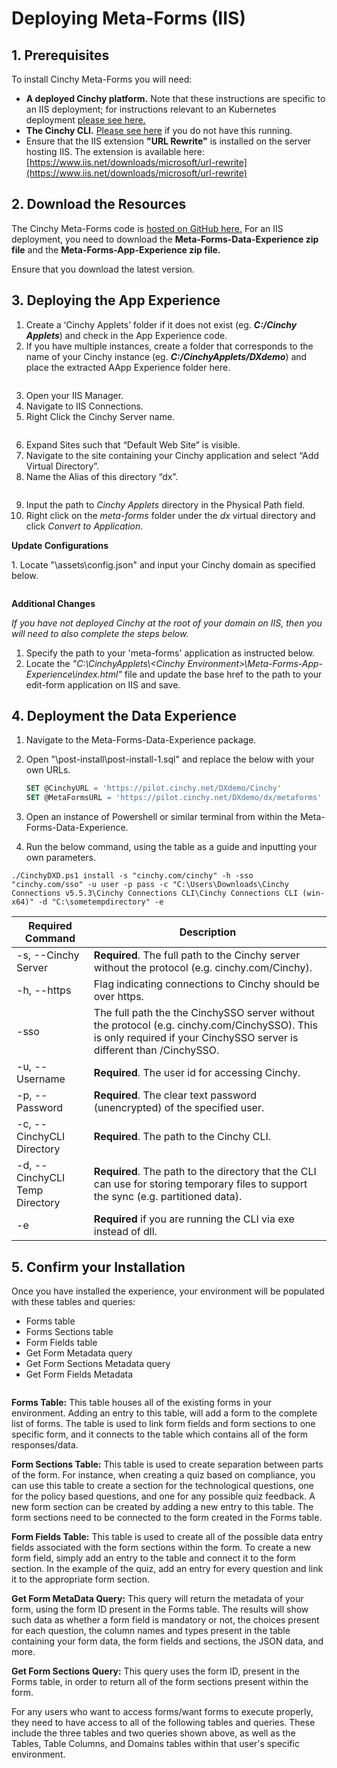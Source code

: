 # Deploying Meta-Forms (IIS)

## 1. Prerequisites

To install Cinchy Meta-Forms you will need:

* **A deployed Cinchy platform.** Note that these instructions are specific to an IIS deployment; for instructions relevant to an Kubernetes deployment [please see here.](broken-reference)
* **The Cinchy CLI.** [Please see here](https://cli.docs.cinchy.com/connections-installation-guide/v5-connections-and-cli-installation-guide#3.-running-the-cli) if you do not have this running.
* Ensure that the IIS extension **"URL Rewrite"** is installed on the server hosting IIS. The extension is available here: [https://www.iis.net/downloads/microsoft/url-rewrite](https://www.iis.net/downloads/microsoft/url-rewrite)

## 2. Download the Resources

The Cinchy Meta-Forms code is [hosted on GitHub here.](https://github.com/cinchy-co/meta-releases/tree/main/Meta-Forms) For an IIS deployment, you need to download the **Meta-Forms-Data-Experience zip file** and the **Meta-Forms-App-Experience zip file.**

Ensure that you download the latest version.

## 3. Deploying the App Experience

1. Create a ‘Cinchy Applets’ folder if it does not exist (eg. _**C:/Cinchy Applets**_) and check in the App Experience code.
2. If you have multiple instances, create a folder that corresponds to the name of your Cinchy instance (eg. _**C:/CinchyApplets/DXdemo**_) and place the extracted AApp Experience folder here.

<figure><img src="../../.gitbook/assets/image (407).png" alt=""><figcaption></figcaption></figure>

3. Open your IIS Manager.&#x20;
4. Navigate to IIS Connections.&#x20;
5. Right Click the Cinchy Server name.

<figure><img src="../../.gitbook/assets/image (232).png" alt=""><figcaption></figcaption></figure>

6. Expand Sites such that “Default Web Site” is visible.
7. Navigate to the site containing your Cinchy application and select “Add Virtual Directory”.
8. Name the Alias of this directory “dx”.

<figure><img src="../../.gitbook/assets/image (239).png" alt=""><figcaption></figcaption></figure>

9. Input the path to _Cinchy Applets_ directory in the Physical Path field.
10. Right click on the _meta-forms_ folder under the _dx_ virtual directory and click _Convert to Application_.

**Update Configurations**&#x20;

1\. Locate "\assets\config.json" and input your Cinchy domain as specified below.

<figure><img src="../../.gitbook/assets/image (298).png" alt=""><figcaption></figcaption></figure>

**Additional Changes**&#x20;

_If you have not deployed Cinchy at the root of your domain on IIS, then you will need to also complete the steps below._

1. Specify the path to your 'meta-forms' application as instructed below.&#x20;
2. &#x20;Locate the _"C:\CinchyApplets\\\<Cinchy Environment>\Meta-Forms-App-Experience\index.html"_ file and update the base href to the path to your edit-form application on IIS and save.

## 4. Deployment the Data Experience

1. Navigate to the Meta-Forms-Data-Experience package.
2.  Open "\post-install\post-install-1.sql" and replace the below with your own URLs.

    ```sql
    SET @CinchyURL = 'https://pilot.cinchy.net/DXdemo/Cinchy'
    SET @MetaFormsURL = 'https://pilot.cinchy.net/DXdemo/dx/metaforms'
    ```
3. Open an instance of Powershell or similar terminal from within the Meta-Forms-Data-Experience.
4. Run the below command, using the table as a guide and inputting your own parameters.

```
./CinchyDXD.ps1 install -s "cinchy.com/cinchy" -h -sso "cinchy.com/sso" -u user -p pass -c "C:\Users\Downloads\Cinchy Connections v5.5.3\Cinchy Connections CLI\Cinchy Connections CLI (win-x64)" -d "C:\sometempdirectory" -e
```

| Required Command               | Description                                                                                                                                                           |
| ------------------------------ | --------------------------------------------------------------------------------------------------------------------------------------------------------------------- |
| -s, --Cinchy Server            | **Required**. The full path to the Cinchy server without the protocol (e.g. cinchy.com/Cinchy).                                                                       |
| -h, --https                    | Flag indicating connections to Cinchy should be over https.                                                                                                           |
| -sso                           | The full path the the CinchySSO server without the protocol (e.g. cinchy.com/CinchySSO). This is only required if your CinchySSO server is different than /CinchySSO. |
| -u, --Username                 | **Required**. The user id for accessing Cinchy.                                                                                                                       |
| -p, --Password                 | **Required**. The clear text password (unencrypted) of the specified user.                                                                                            |
| -c, --CinchyCLI Directory      | **Required**. The path to the Cinchy CLI.                                                                                                                             |
| -d, --CinchyCLI Temp Directory | **Required**. The path to the directory that the CLI can use for storing temporary files to support the sync (e.g. partitioned data).                                 |
| -e                             | **Required** if you are running the CLI via exe instead of dll.                                                                                                       |

## 5. Confirm your Installation

Once you have installed the experience, your environment will be populated with these tables and queries:&#x20;

* Forms table
* Forms Sections table
* Form Fields table
* Get Form Metadata query
* Get Form Sections Metadata query
* Get Form Fields Metadata

<figure><img src="../../.gitbook/assets/image (594).png" alt=""><figcaption></figcaption></figure>

**Forms Table:** This table houses all of the existing forms in your environment. Adding an entry to this table, will add a form to the complete list of forms. The table is used to link form fields and form sections to one specific form, and it connects to the table which contains all of the form responses/data.

**Form Sections Table:**  This table is used to create separation between parts of the form. For instance, when creating a quiz based on compliance, you can use this table to create a section for the technological questions, one for the policy based questions, and one for any possible quiz feedback. A new form section can be created by adding a new entry to this table. The form sections need to be connected to the form created in the Forms table.

**Form Fields Table:** This table is used to create all of the possible data entry fields associated with the form sections within the form. To create a new form field, simply add an entry to the table and connect it to the form section. In the example of the quiz, add an entry for every question and link it to the appropriate form section.

**Get Form MetaData Query:** This query will return the metadata of your form, using the form ID present in the Forms table. The results will show such data as whether a form field is mandatory or not, the choices present for each question, the column names and types present in the table containing your form data, the form fields and sections, the JSON data, and more.

**Get Form Sections Query:** This query uses the form ID, present in the Forms table, in order to return all of the form sections present within the form.&#x20;

For any users who want to access forms/want forms to execute properly, they need to have access to all of the following tables and queries. These include the three tables and two queries shown above, as well as the Tables, Table Columns, and Domains tables within that user's specific environment.&#x20;
